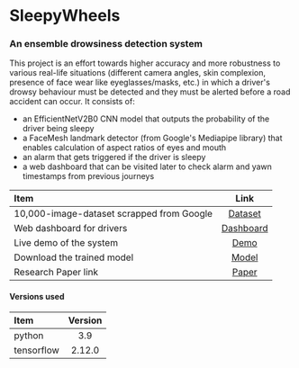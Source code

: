 # SleepyWheels

### An ensemble drowsiness detection system

This project is an effort towards higher accuracy and more robustness to various real-life situations (different camera angles, skin complexion, presence of face wear like eyeglasses/masks, etc.) in which a driver's drowsy behaviour must be detected and they must be alerted before a road accident can occur. It consists of:

- an EfficientNetV2B0 CNN model that outputs the probability of the driver being sleepy
- a FaceMesh landmark detector (from Google's Mediapipe library) that enables calculation of aspect ratios of eyes and mouth
- an alarm that gets triggered if the driver is sleepy
- a web dashboard that can be visited later to check alarm and yawn timestamps from previous journeys

| Item                                      |                                              Link                                               |
| :---------------------------------------- | :---------------------------------------------------------------------------------------------: |
| 10,000-image-dataset scrapped from Google | [Dataset](https://drive.google.com/drive/folders/1bhrgY8RcUFuD675oxcSLJkmtxY3Wxfg9?usp=sharing) |
| Web dashboard for drivers                 |                          [Dashboard](https://sleepywheels.vercel.app/)                          |
| Live demo of the system                   |                       [Demo](https://www.youtube.com/watch?v=KaCROQi2XRs)                       |
| Download the trained model                | [Model](https://drive.google.com/file/d/1IEohZ-2uFnPpOMblCZ516eTCe8wnnpwQ/view?usp=share_link)  |
| Research Paper link                       |               [Paper](https://jai.front-sci.com/index.php/jai/article/view/1117)                |

#### Versions used

| Item       | Version |
| :--------- | :-----: |
| python     |   3.9   |
| tensorflow | 2.12.0  |
